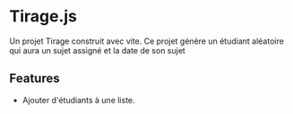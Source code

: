 # Tirage.js
Un projet  Tirage construit avec vite.
Ce projet génère un étudiant aléatoire qui aura un sujet assigné et la date de son sujet 
## Features
- Ajouter d'étudiants à une liste.

